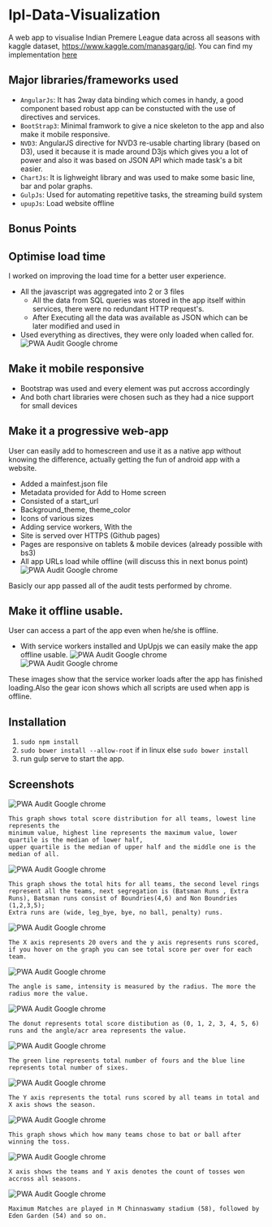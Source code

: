 # Ipl-Data-Visualization
A web app to visualise Indian Premere League data across all seasons with kaggle dataset, https://www.kaggle.com/manasgarg/ipl.
You can find my implementation [here](https://goelrohan6.github.io/Ipl-Data-Visualization/#!/teams)

## Major libraries/frameworks used

 - `AngularJs`: It has 2way data binding which comes in handy, a good component based robust app can be constucted with the use of directives and services.
 - `BootStrap3`: Minimal framwork to give a nice skeleton to the app and also make it mobile responsive.  
 - `NVD3`: AngularJS directive for NVD3 re-usable charting library (based on D3), used it because it is made around D3js which gives you a lot 
  of power and also it was based on JSON API which made task's a bit easier.
 - `ChartJs`: It is lighweight library and was used to make some basic line, bar and polar graphs.
 - `GulpJs`: Used for automating repetitive tasks, the streaming build system
 - `upupJs`: Load website offline
## Bonus Points

## Optimise load time
I worked on improving the load time for a better user experience.

- All the javascript was aggregated into 2 or 3 files
    - All the data from SQL queries was stored in the app itself within services, there were no redundant HTTP request's.
	- After Executing all the data was available as JSON which can be later modified and used in 
- Used everything as directives, they were only loaded when called for.
 ![PWA Audit Google chrome](https://github.com/goelrohan6/Ipl-Data-Visualization/blob/master/docs/readmeImages/otherAudits.png)

## Make it mobile responsive
- Bootstrap was used and every element was put accross accordingly
- And both chart libraries were chosen such as they had a nice support for small devices

 ## Make it a progressive web-app
 User can easily add to homescreen and use it as a native app without knowing the difference, actually getting the fun of android app with a website.
 - Added a mainfest.json file
 - Metadata provided for Add to Home screen
 - Consisted of a start_url
 - Background_theme, theme_color
 - Icons of various sizes
 - Adding service workers, With the
 - Site is served over HTTPS (Github pages)
 - Pages are responsive on tablets & mobile devices (already possible with bs3)
 - All app URLs load while offline (will discuss this in next bonus point)
 ![PWA Audit Google chrome](https://github.com/goelrohan6/Ipl-Data-Visualization/blob/master/docs/readmeImages/pwaAudit.png)
 
 Basicly our app passed all of the audit tests performed by chrome.

## Make it offline usable.
User can access a part of the app even when he/she is offline.
 - With service workers installed and UpUpjs we can easily make the app offline usable.
  ![PWA Audit Google chrome](https://github.com/goelrohan6/Ipl-Data-Visualization/blob/master/docs/readmeImages/pwaAudit.png)
  ![PWA Audit Google chrome](https://github.com/goelrohan6/Ipl-Data-Visualization/blob/master/docs/readmeImages/pwaAudit.png)
  
These images show that the service worker loads after the app has finished loading.Also the gear icon shows which all scripts are used when app is offline.

## Installation

1) `sudo npm install`
2) `sudo bower install --allow-root` if in linux else `sudo bower install`
3) run gulp serve to start the app.

## Screenshots
![PWA Audit Google chrome](https://github.com/goelrohan6/Ipl-Data-Visualization/blob/master/docs/readmeImages/barPlor.png "Score distribution for teams")
	
	This graph shows total score distribution for all teams, lowest line represents the 
	minimum value, highest line represents the maximum value, lower quartile is the median of lower half, 
	upper quartile is the median of upper half and the middle one is the median of all.

![PWA Audit Google chrome](https://github.com/goelrohan6/Ipl-Data-Visualization/blob/master/docs/readmeImages/sunBurst.png "Total Hits for all Teams")
	
	This graph shows the total hits for all teams, the second level rings represent all the teams, next segregation is (Batsman Runs , Extra Runs), Batsman runs consist of Boundries(4,6) and Non Boundries (1,2,3,5);
	Extra runs are (wide, leg_bye, bye, no ball, penalty) runs.

![PWA Audit Google chrome](https://github.com/goelrohan6/Ipl-Data-Visualization/blob/master/docs/readmeImages/multiArea.png "Total Runs for all Teams for all seasons for 20 overs")
	
	The X axis represents 20 overs and the y axis represents runs scored, if you hover on the graph you can see total score per over for each team.


![PWA Audit Google chrome](https://github.com/goelrohan6/Ipl-Data-Visualization/blob/master/docs/readmeImages/polar.png "Maximum Man of the Matches")
	
	The angle is same, intensity is measured by the radius. The more the radius more the value.

![PWA Audit Google chrome](https://github.com/goelrohan6/Ipl-Data-Visualization/blob/master/docs/readmeImages/donut.png "Score Distribution for Team wise")

	The donut represents total score distibution as (0, 1, 2, 3, 4, 5, 6) runs and the angle/acr area represents the value.


![PWA Audit Google chrome](https://github.com/goelrohan6/Ipl-Data-Visualization/blob/master/docs/readmeImages/lineChart.png "Total Number of sixes and fours")
	
	The green line represents total number of fours and the blue line represents total number of sixes.

![PWA Audit Google chrome](https://github.com/goelrohan6/Ipl-Data-Visualization/blob/master/docs/readmeImages/totalRuns.png "Total Runs for each season")
	
	The Y axis represents the total runs scored by all teams in total and X axis shows the season.


![PWA Audit Google chrome](https://github.com/goelrohan6/Ipl-Data-Visualization/blob/master/docs/readmeImages/tossDecisions.png "Toss Decisions")
	
	This graph shows which how many teams chose to bat or ball after winning the toss.

![PWA Audit Google chrome](https://github.com/goelrohan6/Ipl-Data-Visualization/blob/master/docs/readmeImages/tossWinners.png "Toss Winners")
	
	X axis shows the teams and Y axis denotes the count of tosses won accross all seasons.

![PWA Audit Google chrome](https://github.com/goelrohan6/Ipl-Data-Visualization/blob/master/docs/readmeImages/favGround.png "Toss Winners")
	
	Maximum Matches are played in M Chinnaswamy stadium (58), followed by Eden Garden (54) and so on.
